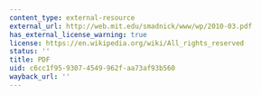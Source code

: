 ```yaml
---
content_type: external-resource
external_url: http://web.mit.edu/smadnick/www/wp/2010-03.pdf
has_external_license_warning: true
license: https://en.wikipedia.org/wiki/All_rights_reserved
status: ''
title: PDF
uid: c6cc1f95-9307-4549-962f-aa73af93b560
wayback_url: ''
---
```

